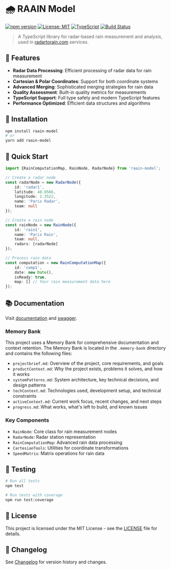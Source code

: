 # 🌧️ RAAIN Model

[![npm version](https://badge.fury.io/js/raain-model.svg)](https://badge.fury.io/js/raain-model)
[![License: MIT](https://img.shields.io/badge/License-MIT-yellow.svg)](https://opensource.org/licenses/MIT)
[![TypeScript](https://img.shields.io/badge/TypeScript-5.0.4-blue.svg)](https://www.typescriptlang.org/)
[![Build Status](https://github.com/raainio/raain-model/actions/workflows/ci.yml/badge.svg)](https://github.com/raainio/raain-model/actions)

> A TypeScript library for radar-based rain measurement and analysis, used in [radartorain.com](https://radartorain.com)
> services.

## 🌟 Features

- **Radar Data Processing**: Efficient processing of radar data for rain measurement
- **Cartesian & Polar Coordinates**: Support for both coordinate systems
- **Advanced Merging**: Sophisticated merging strategies for rain data
- **Quality Assessment**: Built-in quality metrics for measurements
- **TypeScript Support**: Full type safety and modern TypeScript features
- **Performance Optimized**: Efficient data structures and algorithms

## 🚀 Installation

```bash
npm install raain-model
# or
yarn add raain-model
```

## 📖 Quick Start

```typescript
import {RainComputationMap, RainNode, RadarNode} from 'raain-model';

// Create a radar node
const radarNode = new RadarNode({
    id: 'radar1',
    latitude: 48.8566,
    longitude: 2.3522,
    name: 'Paris Radar',
    team: null
});

// Create a rain node
const rainNode = new RainNode({
    id: 'rain1',
    name: 'Paris Rain',
    team: null,
    radars: [radarNode]
});

// Process rain data
const computation = new RainComputationMap({
    id: 'comp1',
    date: new Date(),
    isReady: true,
    map: [] // Your rain measurement data here
});
```

## 📚 Documentation

Visit [documentation](https://raainio.github.io/raain-model)
and [swagger](https://api.sandbox.radartorain.com/v2/docs).

### Memory Bank

This project uses a Memory Bank for comprehensive documentation and context retention. The Memory Bank is located in the `.memory-bank` directory and contains the following files:

- `projectbrief.md`: Overview of the project, core requirements, and goals
- `productContext.md`: Why the project exists, problems it solves, and how it works
- `systemPatterns.md`: System architecture, key technical decisions, and design patterns
- `techContext.md`: Technologies used, development setup, and technical constraints
- `activeContext.md`: Current work focus, recent changes, and next steps
- `progress.md`: What works, what's left to build, and known issues

### Key Components

- `RainNode`: Core class for rain measurement nodes
- `RadarNode`: Radar station representation
- `RainComputationMap`: Advanced rain data processing
- `CartesianTools`: Utilities for coordinate transformations
- `SpeedMatrix`: Matrix operations for rain data

## 🧪 Testing

```bash
# Run all tests
npm test

# Run tests with coverage
npm run test:coverage
```

## 📝 License

This project is licensed under the MIT License - see the [LICENSE](LICENSE) file for details.

## 📅 Changelog

See [Changelog](./CHANGELOG.md) for version history and changes.
